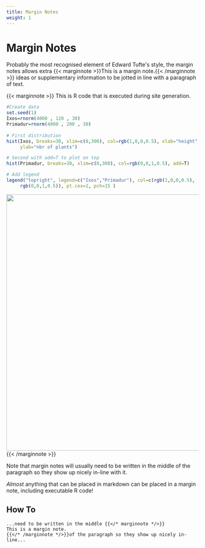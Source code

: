 ```yaml
---
title: Margin Notes
weight: 1
---
```


# Margin Notes

Probably the most recognised element of Edward Tufte's style, the margin notes allows extra {{< marginnote >}}This is a margin note.{{< /marginnote >}} ideas or supplementary information
to be jotted in line with a paragraph of text.

{{< marginnote >}}
This is R code that is executed during site generation.

```r
#Create data
set.seed(1)
Ixos=rnorm(4000 , 120 , 30)     
Primadur=rnorm(4000 , 200 , 30) 
 
# First distribution
hist(Ixos, breaks=30, xlim=c(0,300), col=rgb(1,0,0,0.5), xlab="height", 
     ylab="nbr of plants")

# Second with add=T to plot on top
hist(Primadur, breaks=30, xlim=c(0,300), col=rgb(0,0,1,0.5), add=T)

# Add legend
legend("topright", legend=c("Ixos","Primadur"), col=c(rgb(1,0,0,0.5), 
     rgb(0,0,1,0.5)), pt.cex=2, pch=15 )
```

<img src="/docs/features/tufte/marginnotes_files/figure-html/unnamed-chunk-1-1.png" width="672" />
{{< /marginnote >}}


Note that margin notes will usually need to be written in the middle of the paragraph so they show up nicely in-line with it.

*Almost* anything that can be placed in markdown can be placed in a margin note, including executable R code!

## How To

```tpl
...need to be written in the middle {{</* marginnote */>}}
This is a margin note.
{{</* /marginnote */>}}of the paragraph so they show up nicely in-line...
```
